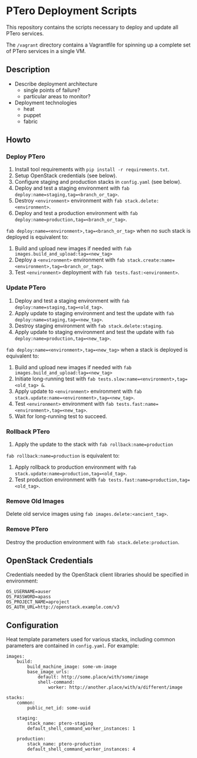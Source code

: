 # PTero Deployment Scripts
This repository contains the scripts necessary to deploy and update all PTero
services.

The `/vagrant` directory contains a Vagrantfile for spinning up a complete set
of PTero services in a single VM.

## Description
- Describe deployment architecture
    - single points of failure?
    - particular areas to monitor?
- Deployment technologies
    - heat
    - puppet
    - fabric

## Howto

### Deploy PTero
1. Install tool requirements with `pip install -r requirements.txt`.
2. Setup OpenStack credentials (see below).
3. Configure staging and production stacks in `config.yaml`
   (see below).
4. Deploy and test a staging environment with
   `fab deploy:name=staging,tag=<branch_or_tag>`.
5. Destroy `<environment>` environment with `fab stack.delete:<environment>`.
6. Deploy and test a production environment with
   `fab deploy:name=production,tag=<branch_or_tag>`.

`fab deploy:name=<environment>,tag=<branch_or_tag>` when no such stack is
deployed is equivalent to:

1. Build and upload new images if needed with
   `fab images.build_and_upload:tag=<new_tag>`
2. Deploy a `<environment>` environment with
   `fab stack.create:name=<environment>,tag=<branch_or_tag>`.
3. Test `<environment>` deployment with `fab tests.fast:<environment>`.

### Update PTero
1. Deploy and test a staging environment with
   `fab deploy:name=staging,tag=<old_tag>`.
2. Apply update to staging environment and test the update with
   `fab deploy:name=staging,tag=<new_tag>`.
3. Destroy staging environment with `fab stack.delete:staging`.
4. Apply update to staging environment and test the update with
   `fab deploy:name=production,tag=<new_tag>`.

`fab deploy:name=<environment>,tag=<new_tag>` when a stack is deployed is
equivalent to:

1. Build and upload new images if needed with
   `fab images.build_and_upload:tag=<new_tag>`
2. Initiate long-running test with
   `fab tests.slow:name=<environment>,tag=<old_tag> &`.
3. Apply update to `<environment>` environment with
   `fab stack.update:name=<environment>,tag=<new_tag>`.
4. Test `<environment>` environment with
    `fab tests.fast:name=<environment>,tag=<new_tag>`.
5. Wait for long-running test to succeed.

### Rollback PTero
1. Apply the update to the stack with
   `fab rollback:name=production`

`fab rollback:name=production` is equivalent to:

1. Apply rollback to production environment with
   `fab stack.update:name=production,tag=<old_tag>`.
2. Test production environment with
   `fab tests.fast:name=production,tag=<old_tag>`.

### Remove Old Images
Delete old service images using `fab images.delete:<ancient_tag>`.

### Remove PTero
Destroy the production environment with `fab stack.delete:production`.


## OpenStack Credentials
Credentials needed by the OpenStack client libraries should be specified in
environment:

    OS_USERNAME=auser
    OS_PASSWORD=apass
    OS_PROJECT_NAME=aproject
    OS_AUTH_URL=http://openstack.example.com/v3


## Configuration
Heat template parameters used for various stacks, including common
parameters are contained in `config.yaml`.  For example:

    images:
        build:
            build_machine_image: some-vm-image
            base_image_urls:
                default: http://some.place/with/some/image
                shell-command:
                    worker: http://another.place/with/a/different/image

    stacks:
        common:
            public_net_id: some-uuid

        staging:
            stack_name: ptero-staging
            default_shell_command_worker_instances: 1

        production:
            stack_name: ptero-production
            default_shell_command_worker_instances: 4
